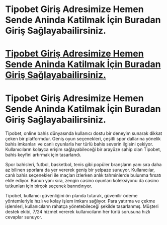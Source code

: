 # Tipobet Giriş Adresimize Hemen Sende Aninda Katilmak İçin Buradan Giriş Sağlayabailirsiniz.

# <a href="https://www.redly.vip/x3wqsmH">Tipobet Giriş Adresimize Hemen Sende Aninda Katilmak İçin Buradan Giriş Sağlayabailirsiniz.</a>
# Tipobet Giriş Adresimize Hemen Sende Aninda Katilmak İçin Buradan Giriş Sağlayabailirsiniz.
Tipobet, online bahis dünyasında kullanıcı dostu bir deneyim sunarak dikkat çeken bir platformdur. Geniş oyun seçenekleri, çeşitli spor dallarına yönelik bahis imkanları ve canlı oyunlarla her türlü bahis severin ilgisini çekiyor. Kullanıcıların kolayca erişim sağlayabileceği bir arayüze sahip olan Tipobet, bahis keyfini artırmak için tasarlandı.

Spor bahisleri, futbol, basketbol, tenis gibi popüler branşların yanı sıra daha az bilinen sporlara da yer vererek geniş bir yelpaze sunuyor. Kullanıcılar, canlı bahis seçenekleri ile maçları izlerken anlık tahminlerde bulunma fırsatı elde ediyor. Bunun yanı sıra, zengin casino oyunları koleksiyonu da casino tutkunları için birçok seçenek barındırıyor.

Tipobet, kullanıcı güvenliğini ön planda tutarak, güvenilir ödeme yöntemleriyle hızlı ve kolay işlem imkanı sağlıyor. Para yatırma ve çekme işlemleri, kullanıcıların rahatça yönetebileceği şekilde tasarlanmış. Müşteri destek ekibi, 7/24 hizmet vererek kullanıcıların her türlü sorusuna hızlı cevaplar sunuyor.
